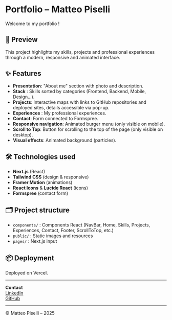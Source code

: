 # Portfolio – Matteo Piselli

Welcome to my portfolio !

## 🚀 Preview

This project highlights my skills, projects and professional experiences through a modern, responsive and animated interface.

## ✨ Features 

- **Presentation**: "About me" section with photo and description.
- **Stack** : Skills sorted by categories (Frontend, Backend, Mobile, Design...).
- **Projects**: Interactive maps with links to GitHub repositories and deployed sites, details accessible via pop-up.
- **Experiences** : My professional experiences.
- **Contact**: Form connected to Formspree.
- **Responsive navigation**: Animated burger menu (only visible on mobile).
- **Scroll to Top**: Button for scrolling to the top of the page (only visible on desktop).
- **Visual effects**: Animated background (particles).

## 🛠️ Technologies used

- **Next.js** (React)
- **Tailwind CSS** (design & responsive)
- **Framer Motion** (animations)
- **React Icons** & **Lucide React** (icons)
- **Formspree** (contact form)

## 🗂️ Project structure

- `components/` : Components React (NavBar, Home, Skills, Projects, Experiences, Contact, Footer, ScrollToTop, etc.)
- `public/` : Static images and resources
- `pages/` : Next.js input

## 📦 Deployment

Deployed on Vercel.

---

**Contact**  
[LinkedIn](https://www.linkedin.com/in/matteo-piselli/)  
[GitHub](https://github.com/MatteoPiselli)

---

© Matteo Piselli – 2025
